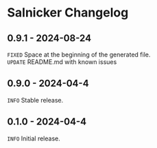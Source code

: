 <!-- 
    Changelog created 24.08.24 20:41 using Cooke v0.2.0:
    https://github.com/APrettyCoolProgram/Cooke
-->
# Salnicker Changelog

## 0.9.1 - 2024-08-24

`FIXED` Space at the beginning of the generated file.  
`UPDATE` README.md with known issues  

## 0.9.0 - 2024-04-4

`INFO` Stable release.  

## 0.1.0 - 2024-04-4

`INFO` Initial release.  
